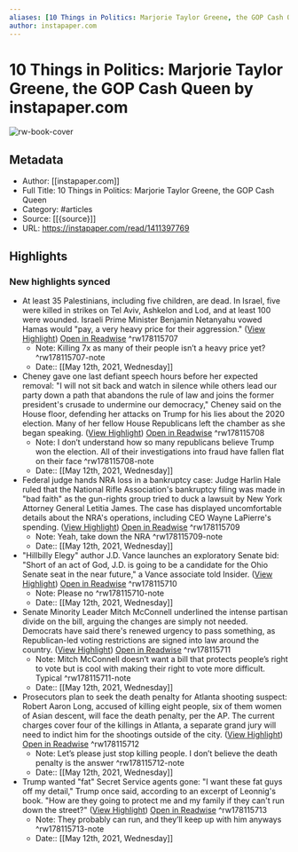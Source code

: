 ```yaml
---
aliases: [10 Things in Politics: Marjorie Taylor Greene, the GOP Cash Queen, 10 Things in Politics: Marjorie Taylor Greene, the GOP Cash Queen]
author: instapaper.com
---
```

# 10 Things in Politics: Marjorie Taylor Greene, the GOP Cash Queen by instapaper.com

![rw-book-cover](https://readwise-assets.s3.amazonaws.com/static/images/article4.6bc1851654a0.png)

## Metadata
- Author: [[instapaper.com]]
- Full Title: 10 Things in Politics: Marjorie Taylor Greene, the GOP Cash Queen
- Category: #articles
- Source: [[{source}]]
- URL: https://instapaper.com/read/1411397769

## Highlights
### New highlights synced
- At least 35 Palestinians, including five children, are dead. In Israel, five were killed in strikes on Tel Aviv, Ashkelon and Lod, and at least 100 were wounded. Israeli Prime Minister Benjamin Netanyahu vowed Hamas would "pay, a very heavy price for their aggression." ([View Highlight](https://instapaper.com/read/1411397769/16359825)) [Open in Readwise](https://readwise.io/open/178115707) ^rw178115707
    - Note: Killing 7x as many of their people isn’t a heavy price yet? ^rw178115707-note
    - Date:: [[May 12th, 2021, Wednesday]]
- Cheney gave one last defiant speech hours before her expected removal: "I will not sit back and watch in silence while others lead our party down a path that abandons the rule of law and joins the former president's crusade to undermine our democracy," Cheney said on the House floor, defending her attacks on Trump for his lies about the 2020 election. Many of her fellow House Republicans left the chamber as she began speaking. ([View Highlight](https://instapaper.com/read/1411397769/16359829)) [Open in Readwise](https://readwise.io/open/178115708) ^rw178115708
    - Note: I don’t understand how so many republicans believe Trump won the election. All of their investigations into fraud have fallen flat on their face ^rw178115708-note
    - Date:: [[May 12th, 2021, Wednesday]]
- Federal judge hands NRA loss in a bankruptcy case: Judge Harlin Hale ruled that the National Rifle Association's bankruptcy filing was made in "bad faith" as the gun-rights group tried to duck a lawsuit by New York Attorney General Letitia James. The case has displayed uncomfortable details about the NRA's operations, including CEO Wayne LaPierre's spending. ([View Highlight](https://instapaper.com/read/1411397769/16359832)) [Open in Readwise](https://readwise.io/open/178115709) ^rw178115709
    - Note: Yeah, take down the NRA ^rw178115709-note
    - Date:: [[May 12th, 2021, Wednesday]]
- "Hillbilly Elegy" author J.D. Vance launches an exploratory Senate bid: "Short of an act of God, J.D. is going to be a candidate for the Ohio Senate seat in the near future," a Vance associate told Insider. ([View Highlight](https://instapaper.com/read/1411397769/16359839)) [Open in Readwise](https://readwise.io/open/178115710) ^rw178115710
    - Note: Please no ^rw178115710-note
    - Date:: [[May 12th, 2021, Wednesday]]
- Senate Minority Leader Mitch McConnell underlined the intense partisan divide on the bill, arguing the changes are simply not needed. Democrats have said there's renewed urgency to pass something, as Republican-led voting restrictions are signed into law around the country. ([View Highlight](https://instapaper.com/read/1411397769/16359851)) [Open in Readwise](https://readwise.io/open/178115711) ^rw178115711
    - Note: Mitch McConnell doesn’t want a bill that protects people’s right to vote but is cool with making their right to vote more difficult. Typical ^rw178115711-note
    - Date:: [[May 12th, 2021, Wednesday]]
- Prosecutors plan to seek the death penalty for Atlanta shooting suspect: Robert Aaron Long, accused of killing eight people, six of them women of Asian descent, will face the death penalty, per the AP. The current charges cover four of the killings in Atlanta, a separate grand jury will need to indict him for the shootings outside of the city. ([View Highlight](https://instapaper.com/read/1411397769/16359858)) [Open in Readwise](https://readwise.io/open/178115712) ^rw178115712
    - Note: Let’s please just stop killing people. I don’t believe the death penalty is the answer ^rw178115712-note
    - Date:: [[May 12th, 2021, Wednesday]]
- Trump wanted "fat" Secret Service agents gone: "I want these fat guys off my detail," Trump once said, according to an excerpt of Leonnig's book. "How are they going to protect me and my family if they can't run down the street?" ([View Highlight](https://instapaper.com/read/1411397769/16359872)) [Open in Readwise](https://readwise.io/open/178115713) ^rw178115713
    - Note: They probably can run, and they’ll keep up with him anyways ^rw178115713-note
    - Date:: [[May 12th, 2021, Wednesday]]
